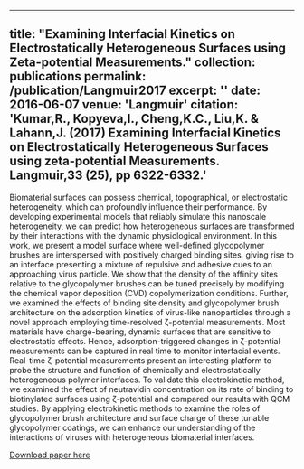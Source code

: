 
---
title: "Examining Interfacial Kinetics on Electrostatically Heterogeneous Surfaces using Zeta-potential Measurements."
collection: publications
permalink: /publication/Langmuir2017
excerpt: ''
date: 2016-06-07
venue: 'Langmuir'
citation: 'Kumar,R., Kopyeva,I., Cheng,K.C., Liu,K. & Lahann,J. (2017) Examining Interfacial Kinetics on Electrostatically Heterogeneous Surfaces using zeta-potential Measurements. Langmuir,33 (25), pp 6322-6332.'
---
Biomaterial surfaces can possess chemical, topographical, or electrostatic heterogeneity, which can profoundly influence their performance. By developing experimental models that reliably simulate this nanoscale heterogeneity, we can predict how heterogeneous surfaces are transformed by their interactions with the dynamic physiological environment. In this work, we present a model surface where well-defined glycopolymer brushes are interspersed with positively charged binding sites, giving rise to an interface presenting a mixture of repulsive and adhesive cues to an approaching virus particle. We show that the density of the affinity sites relative to the glycopolymer brushes can be tuned precisely by modifying the chemical vapor deposition (CVD) copolymerization conditions. Further, we examined the effects of binding site density and glycopolymer brush architecture on the adsorption kinetics of virus-like nanoparticles through a novel approach employing time-resolved ζ-potential measurements. Most materials have charge-bearing, dynamic surfaces that are sensitive to electrostatic effects. Hence, adsorption-triggered changes in ζ-potential measurements can be captured in real time to monitor interfacial events. Real-time ζ-potential measurements present an interesting platform to probe the structure and function of chemically and electrostatically heterogeneous polymer interfaces. To validate this electrokinetic method, we examined the effect of neutravidin concentration on its rate of binding to biotinylated surfaces using ζ-potential and compared our results with QCM studies. By applying electrokinetic methods to examine the roles of glycopolymer brush architecture and surface charge of these tunable glycopolymer coatings, we can enhance our understanding of the interactions of viruses with heterogeneous biomaterial interfaces.

[Download paper here](http://rmykmr.github.io/files/Langmuir2017.pdf)
